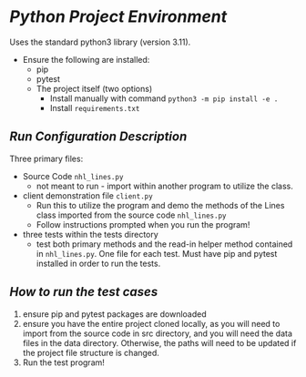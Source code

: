 # *Python Project Environment*

Uses the standard python3 library (version 3.11).

* Ensure the following are installed:
  * pip
  * pytest
  * The project itself (two options)
    * Install manually with command `python3 -m pip install -e .`
    * Install `requirements.txt`

## *Run Configuration Description*

Three primary files:

* Source Code `nhl_lines.py`
  * not meant to run - import within another program to utilize the class.
* client demonstration file `client.py`
  * Run this to utilize the program and demo the methods of the Lines class imported from the source code `nhl_lines.py`
  * Follow instructions prompted when you run the program!
* three tests within the tests directory
  * test both primary methods and the read-in helper method contained in `nhl_lines.py`. One file for each test. Must
    have pip and pytest installed in order to run the tests.

## *How to run the test cases*

1. ensure pip and pytest packages are downloaded
2. ensure you have the entire project cloned locally, as you will need to import from the source code in src directory,
   and you will need the data files in the data directory. Otherwise, the paths will need to be updated if the project
   file structure is changed.
3. Run the test program!

